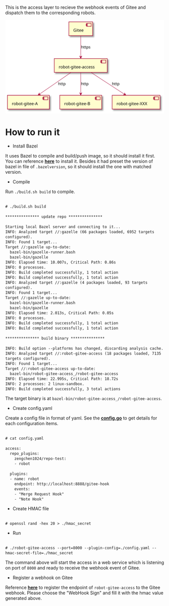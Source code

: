 This is the access layer to recieve the webhook events of Gitee and dispatch them to the corresponding robots.

![component](component.svg)

# How to run it
- Install Bazel

It uses Bazel to compile and build/push image, so it should install it first.
You can reference [**here**](https://docs.bazel.build/versions/main/install.html) to install it.
Besides it had preset the version of bazel in file of `.bazelversion`, so it should install the one with matched version.

- Compile

Run `./build.sh build` to compile.

```shell

# ./build.sh build

*************** update repo ***************

Starting local Bazel server and connecting to it...
INFO: Analyzed target //:gazelle (66 packages loaded, 6952 targets configured).
INFO: Found 1 target...
Target //:gazelle up-to-date:
  bazel-bin/gazelle-runner.bash
  bazel-bin/gazelle
INFO: Elapsed time: 10.007s, Critical Path: 0.86s
INFO: 0 processes.
INFO: Build completed successfully, 1 total action
INFO: Build completed successfully, 1 total action
INFO: Analyzed target //:gazelle (4 packages loaded, 93 targets configured).
INFO: Found 1 target...
Target //:gazelle up-to-date:
  bazel-bin/gazelle-runner.bash
  bazel-bin/gazelle
INFO: Elapsed time: 2.013s, Critical Path: 0.05s
INFO: 0 processes.
INFO: Build completed successfully, 1 total action
INFO: Build completed successfully, 1 total action

*************** build binary ***************

INFO: Build option --platforms has changed, discarding analysis cache.
INFO: Analyzed target //:robot-gitee-access (18 packages loaded, 7135 targets configured).
INFO: Found 1 target...
Target //:robot-gitee-access up-to-date:
  bazel-bin/robot-gitee-access_/robot-gitee-access
INFO: Elapsed time: 22.995s, Critical Path: 18.72s
INFO: 2 processes: 2 linux-sandbox.
INFO: Build completed successfully, 3 total actions

```

The target binary is at `bazel-bin/robot-gitee-access_/robot-gitee-access`.

- Create config.yaml

Create a config file in format of yaml. See the [**config.go**](https://github.com/opensourceways/robot-gitee-access/blob/master/config.go) to get details for each configuration items.

```shell

# cat config.yaml

access:
  repo_plugins:
    zengchen1024/repo-test:
    - robot

  plugins:
  - name: robot
    endpoint: http://localhost:8888/gitee-hook
    events:
    - "Merge Request Hook"
    - "Note Hook"

```

- Create HMAC file

```shell

# openssl rand -hex 20 > ./hmac_secret

```

- Run

```shell

# ./robot-gitee-access --port=8000 --plugin-config=./config.yaml --hmac-secret-file=./hmac_secret

```

The command above will start the access in a web service which is listening on port of `8000` and ready to receive the webhook event of Gitee.

- Register a webhook on Gitee

Reference [**here**](https://gitee.com/help/articles/4184) to register the endpoint of `robot-gitee-access` to the Gitee webhook. Please choose the "WebHook Sign" and fill it with the hmac value generated above.
